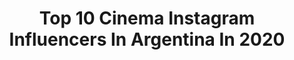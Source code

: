 ---
title: Top 10 Cinema Instagram Influencers In Argentina In 2020
description: >-
  Find top cinema Instagram influencers in Argentina in 2020. Most popular hashtags: #cuarentena #cine #photography #photo.
platform: Instagram
profiles:
  - username: "fiosargenti"
    fullname: >-
      Fio Sargenti
    location: "Argentina"
    followers: 54585
    engagement: 405
    commentsToLikes: 0.046448
    avatar: "https://scontent-ams4-1.cdninstagram.com/v/t51.2885-19/s320x320/40264986_659548297774664_6093018082744205312_n.jpg?_nc_ht=scontent-ams4-1.cdninstagram.com&_nc_ohc=mm7q8qgz3nIAX_QMSkq&oh=1f254cbf649aceb9f27c8e71f9916a89&oe=5EB93BB7"
    verified: true
    hashtags: "#esunatrampa, #oscars, #hoytrasnoche, #casio"
  - username: "alexispuig"
    fullname: >-
      Alexis Puig
    location: "Argentina"
    followers: 34896
    engagement: 168
    commentsToLikes: 0.090316
    avatar: "https://scontent-ams4-1.cdninstagram.com/v/t51.2885-19/s150x150/71314860_2537191006551540_3184317765758484480_n.jpg?_nc_ht=scontent-ams4-1.cdninstagram.com&_nc_ohc=Fwt-cHORvdEAX8x1QgK&oh=75de8f93c39819a486cbb5e2b334dad8&oe=5EBA19A8"
    verified: false
    hashtags: "#dracula, #christopherlee, #quedateencasa, #stevenspielberg"
  - username: "bangalter_cosplay"
    fullname: >-
      Sabrina  Bangalter
    location: "Argentina"
    followers: 9981
    engagement: 728
    commentsToLikes: 0.030721
    avatar: "https://scontent-ams4-1.cdninstagram.com/v/t51.2885-19/s320x320/92242944_530254774568741_3784171598605451264_n.jpg?_nc_ht=scontent-ams4-1.cdninstagram.com&_nc_ohc=o1CUlNTFY3EAX8U_5-o&oh=1dae9682b7a849f249f2e520cc29eddd&oe=5EB300FF"
    verified: false
    hashtags: "#elbromas, #instavideo, #galgadotfan, #instadaily"
  - username: "premiosfenix"
    fullname: >-
      Premios Fénix
    location: "Argentina"
    followers: 18167
    engagement: 211
    commentsToLikes: 0.052263
    avatar: "https://scontent-ams4-1.cdninstagram.com/v/t51.2885-19/s320x320/53439415_1028916440638626_306656743629258752_n.jpg?_nc_ht=scontent-ams4-1.cdninstagram.com&_nc_ohc=8FqFI1Ob69EAX_mQsod&oh=0771d93d7cd6ff9e148c41228cf2a3b0&oe=5EB17862"
    verified: false
    hashtags: "#noalautogolpe, #premiosf, #colombia, #cdmx"
  - username: "maiaschwarz_ok"
    fullname: >-
      Maia Schwarz🪐
    location: "Argentina"
    followers: 56760
    engagement: 2674
    commentsToLikes: 0.012516
    avatar: "https://scontent-lht6-1.cdninstagram.com/v/t51.2885-19/s320x320/79351410_504247156864677_5077511320878710784_n.jpg?_nc_ht=scontent-lht6-1.cdninstagram.com&_nc_ohc=QrIGqEabNysAX9n96cd&oh=e74923004ae9eb28c64e046f56b16200&oe=5EB88CF5"
    verified: false
    hashtags: "#2020, #blancoynegro, #primavera, #curly"
  - username: "dobledebruce"
    fullname: >-
      𝗕𝗿𝘂𝗰𝗲 𝗪𝗶𝗹𝗹𝗶𝘀     𝑫𝒐𝒖𝒃𝒍𝒆
    location: "Argentina"
    followers: 321935
    engagement: 380
    commentsToLikes: 0.022553
    avatar: "https://scontent-ort2-1.cdninstagram.com/v/t51.2885-19/s320x320/79252374_602552570557436_4150016556396445696_n.jpg?_nc_ht=scontent-ort2-1.cdninstagram.com&_nc_ohc=YY3OIXqvw9QAX_6CllM&oh=945a0fd54626950f0c370150762c407a&oe=5EBA7D91"
    verified: true
    hashtags: "#ataque77, #people, #repost, #eternity"
  - username: "maxighione"
    fullname: >-
      Maxi Ghione
    location: "Argentina"
    followers: 67746
    engagement: 178
    commentsToLikes: 0.093305
    avatar: "https://scontent-lhr8-1.cdninstagram.com/v/t51.2885-19/s320x320/87544965_647503679344186_8836145082596851712_n.jpg?_nc_ht=scontent-lhr8-1.cdninstagram.com&_nc_ohc=6dIMVVrV4JEAX_q4FJe&oh=bc615dc698acede3981ad4b510156d68&oe=5EBC5D81"
    verified: true
    hashtags: "#respeto, #amigos, #nosalgas, #josecarbajal"
  - username: "daniflombaum"
    fullname: >-
      FLOMBAUM
    location: "Argentina"
    followers: 116119
    engagement: 730
    commentsToLikes: 0.012945
    avatar: "https://scontent-ams4-1.cdninstagram.com/v/t51.2885-19/s320x320/66492490_1380874105411692_1351022279814807552_n.jpg?_nc_ht=scontent-ams4-1.cdninstagram.com&_nc_ohc=eWXaiMdZUd4AX-iKIU1&oh=21f7cd23bb54ada2cb9d27f225f01ea8&oe=5EB88E0D"
    verified: false
    hashtags: "#quotes, #megustaelarte, #mic, #morocha"
  - username: "santiracca"
    fullname: >-
      Santiago Racca
    location: "Argentina"
    followers: 9576
    engagement: 518
    commentsToLikes: 0.091664
    avatar: "https://scontent-atl3-1.cdninstagram.com/v/t51.2885-19/s320x320/91132999_353609498907918_297108348430450688_n.jpg?_nc_ht=scontent-atl3-1.cdninstagram.com&_nc_ohc=eCveB7gKewwAX9tGpTA&oh=58cc5e14f2db0ec4f1a5f207e44ec8b4&oe=5EBC1657"
    verified: false
    hashtags: "#cinema, #art, #iconicartistmagazine, #cine"
  - username: "nicolas_lanfranco"
    fullname: >-
      ɴɪᴄᴏʟᴀs ʟᴀɴғʀᴀɴᴄᴏ
    location: "Argentina"
    followers: 7352
    engagement: 457
    commentsToLikes: 0.075651
    avatar: "https://scontent-ams4-1.cdninstagram.com/v/t51.2885-19/s320x320/80760004_181885676523238_5863492019673890816_n.jpg?_nc_ht=scontent-ams4-1.cdninstagram.com&_nc_ohc=-KCxR1LCcRUAX9gc4Gc&oh=2e1a500d2eff9309c21d6f4e60d91f32&oe=5EB9596F"
    verified: false
    hashtags: "#music, #color, #beauty, #makeportraits"
---